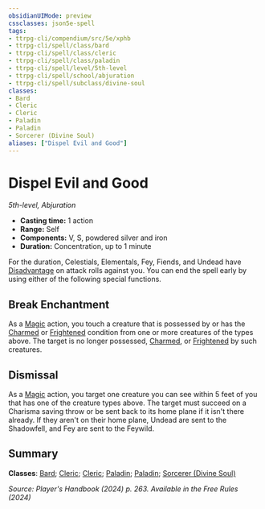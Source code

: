 ```yaml
---
obsidianUIMode: preview
cssclasses: json5e-spell
tags:
- ttrpg-cli/compendium/src/5e/xphb
- ttrpg-cli/spell/class/bard
- ttrpg-cli/spell/class/cleric
- ttrpg-cli/spell/class/paladin
- ttrpg-cli/spell/level/5th-level
- ttrpg-cli/spell/school/abjuration
- ttrpg-cli/spell/subclass/divine-soul
classes:
- Bard
- Cleric
- Cleric
- Paladin
- Paladin
- Sorcerer (Divine Soul)
aliases: ["Dispel Evil and Good"]
---
```

# Dispel Evil and Good
*5th-level, Abjuration*  

- **Casting time:** 1 action
- **Range:** Self
- **Components:** V, S, powdered silver and iron
- **Duration:** Concentration, up to 1 minute

For the duration, Celestials, Elementals, Fey, Fiends, and Undead have [Disadvantage](3-Compendium/rules/variant-rules/disadvantage-xphb.md) on attack rolls against you. You can end the spell early by using either of the following special functions.

## Break Enchantment

As a [Magic](3-Compendium/rules/actions.md#Magic) action, you touch a creature that is possessed by or has the [Charmed](3-Compendium/rules/conditions.md#Charmed) or [Frightened](3-Compendium/rules/conditions.md#Frightened) condition from one or more creatures of the types above. The target is no longer possessed, [Charmed](3-Compendium/rules/conditions.md#Charmed), or [Frightened](3-Compendium/rules/conditions.md#Frightened) by such creatures.

## Dismissal

As a [Magic](3-Compendium/rules/actions.md#Magic) action, you target one creature you can see within 5 feet of you that has one of the creature types above. The target must succeed on a Charisma saving throw or be sent back to its home plane if it isn't there already. If they aren't on their home plane, Undead are sent to the Shadowfell, and Fey are sent to the Feywild.

## Summary

**Classes**: [Bard](list-spells-classes-bard); [Cleric](list-spells-classes-cleric); [Cleric](list-spells-classes-cleric); [Paladin](list-spells-classes-paladin); [Paladin](list-spells-classes-paladin); [Sorcerer (Divine Soul)](list-spells-classes-sorcerer-xphb-divine-soul-xge)

*Source: Player's Handbook (2024) p. 263. Available in the Free Rules (2024)*